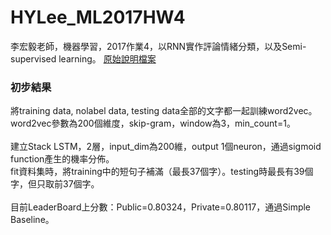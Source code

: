 # HYLee_ML2017HW4
李宏毅老師，機器學習，2017作業4，以RNN實作評論情緒分類，以及Semi-supervised learning。
[原始說明檔案](https://docs.google.com/presentation/d/1HnyZowEamy8N4cUT0gY4aoRZuBTluIuoe8uYQdFxhI0/edit#slide=id.p)

### 初步結果
將training data, nolabel data, testing data全部的文字都一起訓練word2vec。<br>
word2vec參數為200個維度，skip-gram，window為3，min_count=1。<br>
<br>
建立Stack LSTM，2層，input_dim為200維，output 1個neuron，通過sigmoid function產生的機率分佈。<br>
fit資料集時，將training中的短句子補滿（最長37個字）。testing時最長有39個字，但只取前37個字。<br>
<br>
目前LeaderBoard上分數：Public=0.80324，Private=0.80117，通過Simple Baseline。<br>
